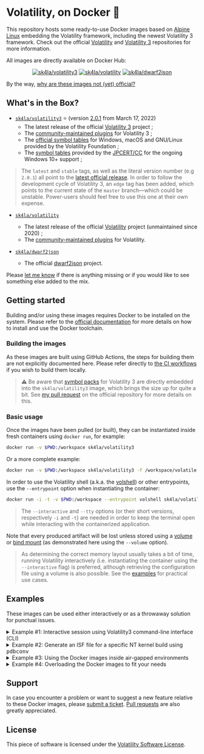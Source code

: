 # Volatility, on Docker 🐳

This repository hosts some ready-to-use Docker images based on [Alpine Linux](https://alpinelinux.org/) embedding the Volatility framework, including the newest Volatility 3 framework. Check out the official [Volatility](https://github.com/volatilityfoundation/volatility/) and [Volatility 3](https://github.com/volatilityfoundation/volatility3/) repositories for more information.

All images are directly available on Docker Hub:

<p align="center">
  <a href="https://hub.docker.com/r/sk4la/volatility3"><img alt="sk4la/volatility3" src="https://img.shields.io/github/workflow/status/sk4la/volatility3-docker/volatility3?label=sk4la/volatility3&style=for-the-badge&logo=docker&logoColor=white"/></a>
  <a href="https://hub.docker.com/r/sk4la/volatility"><img alt="sk4la/volatility" src="https://img.shields.io/github/workflow/status/sk4la/volatility3-docker/volatility?label=sk4la/volatility&style=for-the-badge&logo=docker&logoColor=white"/></a>
  <a href="https://hub.docker.com/r/sk4la/dwarf2json"><img alt="sk4la/dwarf2json" src="https://img.shields.io/github/workflow/status/sk4la/volatility3-docker/dwarf2json?label=sk4la/dwarf2json&style=for-the-badge&logo=docker&logoColor=white"/></a>
</p>

By the way, [why are these images not (yet) official?](https://github.com/volatilityfoundation/volatility3/pull/92)

## What's in the Box?

- [`sk4la/volatility3`](https://hub.docker.com/r/sk4la/volatility) ⭐ (version [2.0.1](https://github.com/volatilityfoundation/volatility3/releases/tag/v2.0.1) from March 17, 2022)
  - The latest release of the official [Volatility 3](https://github.com/volatilityfoundation/volatility3) project ;
  - The [community-maintained plugins](https://github.com/volatilityfoundation/community3) for Volatility 3 ;
  - The [official symbol tables](https://github.com/volatilityfoundation/volatility3#symbol-tables) for Windows, macOS and GNU/Linux provided by the Volatility Foundation ;
  - The [symbol tables](https://github.com/JPCERTCC/Windows-Symbol-Tables) provided by the [JPCERT/CC](https://www.jpcert.or.jp/) for the ongoing Windows 10+ support ;

> The `latest` and `stable` tags, as well as the literal version number (e.g `2.0.1`) all point to the [latest official release](https://github.com/volatilityfoundation/volatility3/releases). In order to follow the development cycle of Volatility 3, an `edge` tag has been added, which points to the current state of the `master` branch—which could be unstable. Power-users should feel free to use this one at their own expense.

- [`sk4la/volatility`](https://hub.docker.com/r/sk4la/volatility)
  - The latest release of the official [Volatility](https://github.com/volatilityfoundation/volatility) project (unmaintained since 2020) ;
  - The [community-maintained plugins](https://github.com/volatilityfoundation/community) for Volatility.

- [`sk4la/dwarf2json`](https://hub.docker.com/r/sk4la/dwarf2json)
  - The official [dwarf2json](https://github.com/volatilityfoundation/dwarf2json) project.

Please [let me know](#support) if there is anything missing or if you would like to see something else added to the mix.

## Getting started

Building and/or using these images requires Docker to be installed on the system. Please refer to the [official documentation](https://docs.docker.com/) for more details on how to install and use the Docker toolchain.

### Building the images

As these images are built using GitHub Actions, the steps for building them are not explicitly documented here. Please refer directly to [the CI workflows](https://github.com/sk4la/volatility3-docker/tree/master/.github/workflows) if you wish to build them locally.

> :warning: Be aware that [symbol packs](https://github.com/volatilityfoundation/volatility3#symbol-tables) for Volatility 3 are directly embedded into the `sk4la/volatility3` image, which brings the size up for quite a bit. See [my pull request](https://github.com/volatilityfoundation/volatility3/pull/92) on the official repository for more details on this.

### Basic usage

Once the images have been pulled (or built), they can be instantiated inside fresh containers using `docker run`, for example:

```sh
docker run -v $PWD:/workspace sk4la/volatility3
```

Or a more complete example:

```sh
docker run -v $PWD:/workspace sk4la/volatility3 -f /workspace/volatile.mem windows.pslist
```

In order to use the Volatility shell (a.k.a. the [volshell](https://volatility3.readthedocs.io/en/latest/volshell.html)) or other entrypoints, use the `--entrypoint` option when instantiating the container:

```sh
docker run -i -t -v $PWD:/workspace --entrypoint volshell sk4la/volatility3
```

> The `--interactive` and `--tty` options (or their short versions, respectively `-i` and `-t`) are needed in order to keep the terminal open while interacting with the containerized application.

Note that every produced artifact will be lost unless stored using a [volume](https://docs.docker.com/storage/volumes/) or [bind mount](https://docs.docker.com/storage/bind-mounts/) (as demonstrated here using the `--volume` option).

> As determining the correct memory layout usually takes a bit of time, running Volatility interactively (i.e. instantiating the container using the `--interactive` flag) is preferred, although retrieving the configuration file using a volume is also possible. See the [examples](#examples) for practical use cases.

## Examples

These images can be used either interactively or as a throwaway solution for punctual issues.

<details>
  <summary>Example #1: Interactive session using Volatility3 command-line interface (CLI)</summary>

### Example #1: Interactive session using Volatility3 command-line interface (CLI)

The following is a practical example of using Volatility 3 (and more precisely the `sk4la/volatility3` Docker image) to dump a process executable from a volatile memory image.

> :bulb: Long options are used here on purpose. For more details on the Docker CLI, please refer to [the official documentation](https://docs.docker.com/engine/reference/commandline/cli/).

First, begin by instantiating a new container based on the `sk4la/volatility3` image:

```sh
docker container run \
    --entrypoint ash \
    --interactive \
    --tty \
    --volume "$PWD:/home/unprivileged/workspace" \
    --workdir /home/unprivileged/workspace \
    sk4la/volatility3
```

Then, inside the newly-created container, use Volatility 3 to parse the memory image and write the configuration to disk:

```sh
volatility3 \
    --file volatile.mem \
    --log volatile.mem.log \
    --renderer pretty \
    --write-config \
    windows.info
```

The configuration file `config.json` should reside in the current directory. This configuration can then be used as a basis for the upcoming runs using the `--config` flag—so that Volatility no longer has to crawl the image to find the right structures.

Next, extract the list of processes by executing Volatility 3 again using the previously generated configuration:

```sh
volatility3 \
    --config config.json \
    --file volatile.mem \
    --log volatile.mem.log \
    --renderer pretty \
    windows.pslist
```

For post-processing, it is usually easier to dump the results in CSV or JSON format:

```sh
mkdir volatile.mem.results

volatility3 \
    --config config.json \
    --file volatile.mem \
    --log volatile.mem.log \
    --quiet \
    --renderer csv \
    windows.pslist \
    | tee -a volatile.mem.results/pslist.csv
```

The file `~/workspace/volatile.mem.results/pslist.csv` should contain the CSV-formatted results of the `windows.pslist.PsList` plugin.

For dumping a process image, first create a directory that will contain all future extractions, then execute Volatility again using the same `windows.pslist.PsList` plugin, but this time adding the `--dump` flag:

```sh
mkdir volatile.mem.dat

volatility3 \
    --config config.json \
    --file volatile.mem \
    --log volatile.mem.log \
    --output-dir volatile.mem.dat \
    --renderer pretty \
    windows.pslist \
        --dump \
        --pid 2700
```

The binary sample should reside in the `~/workspace/volatile.mem.dat` directory, ready to be analyzed by a reverse engineer.

Actually, all _dumper_ plugins (i.e. a Volatility plugin that is able to dump raw content from the memory image) should support the `--output-dir` option, which is quite convenient in an analysis workflow.

> Volatility is verbose but not necessarily precise when it comes to errors. When an error is raised, you should always increase the verbosity level (using `-vvv` for example) in order to get maximum details about what is going on, and eventually submit an issue on [the official Volatility 3 repository](https://github.com/volatilityfoundation/volatility3/issues) if you deem it necessary.

</details>

<details>
  <summary>Example #2: Generate an ISF file for a specific NT kernel build using <tt>pdbconv</tt></summary>

### Example #2: Generate an ISF file for a specific NT kernel build using `pdbconv`

This is very straightforward, simply instanciate a new container based on the `sk4la/volatility3` image using the `pdbconv` entrypoint:

```sh
docker container run \
    --entrypoint pdbconv \
    --volume "$PWD:/home/unprivileged/workspace" \
    --workdir /home/unprivileged/workspace \
    sk4la/volatility3 --guid ce7ffb00c20b87500211456b3e905c471 --keep --pattern ntkrnlmp.pdb
```

This will generate the [Intermediate Symbol File (ISF) file](https://volatility3.readthedocs.io/en/latest/symbol-tables.html) `ce7ffb00c20b87500211456b3e905c47-1.json.xz` in the current working directory, which will hint Volatility at how to handle this specific build in order to retrieve the information.

> Note that this will fetch the correct PDB file from the official [Microsoft Internet Symbol Server](https://msdl.microsoft.com/download/symbols) so this method will not work inside air-gapped environments. See [JPCERTCC's repository](https://github.com/JPCERTCC/Windows-Symbol-Tables) and [blog post](https://blogs.jpcert.or.jp/en/2021/09/volatility3_offline.html) for more details on how to retrieve the GUID from your own binaries and use Volatility 3 inside air-gapped environments.

The ISF file must then be placed either in the main symbols directory (located at `$INSTALL_PREFIX/lib/volatility3/volatility3/symbols/windows` by default) or in the current working directory, under the `symbols` subdirectory (e.g. `./symbols/windows/ntkrnlmp.pdb/ce7ffb00c20b87500211456b3e905c47-1.json.xz`). You can also use the `--symbol-dirs` option in addition to Docker's `--volume` option in order to provide the newly-created ISF files to Volatility.

</details>

<details>
  <summary>Example #3: Using the Docker images inside air-gapped environments</summary>

### Example #3: Using the Docker images inside air-gapped environments

This section explains how to use the Docker images inside air-gapped (or disconnected) environments. This can turn out to be useful when analyzing volatile memory samples inside air-gapped forensic labs.

> :bulb: This procedure is not specific to the Docker images hosted in this repository and can be used for any Docker image.

First, fetch the image locally—here using the `sk4la/volatility3` image as an example:

```sh
docker image pull sk4la/volatility3
```

Then, export it to disk as a compressed tar archive:

```sh
docker image save sk4la/volatility3 | gzip --best --stdout > sk4la-volatility3-latest.tar.gz
```

> Compression (here using GNU `gzip`) is not necessary but is usually recommended for heavier images, since it usually allows to save up a lot of space—although at the expense of speed.

The resulting archive should be present in the current directory as `sk4la-volatility3-latest.tar.gz`.

This compressed image can then be shipped to the air-gapped workstation (using a USB flash drive for example) and then loaded as follows:

```sh
gzip --decompress --stdout sk4la-volatility3-latest.tar.gz | docker image load
```

The image should then be ready for use. It is possible to check the presence of the image on the system by running the command:

```sh
docker image list
```

</details>

<details>
  <summary>Example #4: Overloading the Docker images to fit your needs</summary>

### Example #4: Overloading the Docker images to fit your needs

If you feel that the original image lacks useful stuff, you can either suggest it by [submitting a ticket](https://github.com/sk4la/volatility3-docker/issues) or you can overload the base image yourself in order to adapt it to your needs.

In order to do this, simply create a new `Dockerfile` based off one of the images from this repository—for example `sk4la/volatility3`:

```docker
FROM sk4la/volatility3

USER root

RUN apk add $STUFF

USER unprivileged
```

> By default, all of the images provided in this repository do not run as `root`—they run as the `unprivileged` user. For actions necessitating super-user privileges, it is necessary to switch user temporarily, as shown in the example.

Then, build the image by executing the `docker image build --tag volatility3-overloaded .` command. The newly-created Docker image should then appear in the local repository.

> Please have a look at the [original `Dockerfile`](src/volatility3/Dockerfile) if you need a hint on how everything is setup.

</details>

## Support

In case you encounter a problem or want to suggest a new feature relative to these Docker images, please [submit a ticket](https://github.com/sk4la/volatility3-docker/issues). [Pull requests](https://github.com/sk4la/volatility3-docker/pulls) are also greatly appreciated.

## License

This piece of software is licensed under the [Volatility Software License](https://www.volatilityfoundation.org/license/).
